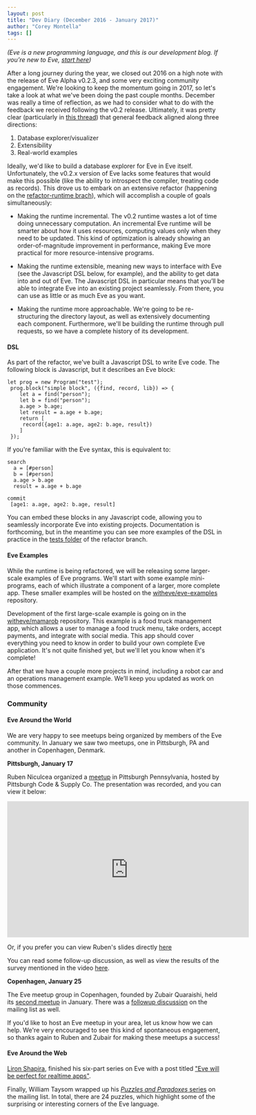 ```yaml
---
layout: post
title: "Dev Diary (December 2016 - January 2017)"
author: "Corey Montella"
tags: []
---
```

_(Eve is a new programming language, and this is our development blog. If you’re new to Eve, [start here](http://play.witheve.com))_

After a long journey during the year, we closed out 2016 on a high note with the release of Eve Alpha v0.2.3, and some very exciting community engagement. We're looking to keep the momentum going in 2017, so let's take a look at what we've been doing the past couple months.
December was really a time of reflection, as we had to consider what to do with the feedback we received following the v0.2 release. Ultimately, it was pretty clear (particularly in [this thread](https://groups.google.com/forum/#!topic/eve-talk/vR-4y2kJv4Q)) that general feedback aligned along three directions:

1. Database explorer/visualizer
2. Extensibility
3. Real-world examples

Ideally, we'd like to build a database explorer for Eve in Eve itself. Unfortunately, the v0.2.x version of Eve lacks some features that would make this possible (like the ability to introspect the compiler, treating code as records). This drove us to embark on an extensive refactor (happening on the [refactor-runtime brach](https://github.com/witheve/Eve/tree/refactor-runtime)), which will accomplish a couple of goals simultaneously:

- Making the runtime incremental. The v0.2 runtime wastes a lot of time doing unnecessary computation. An incremental Eve runtime will be smarter about how it uses resources, computing values only when they need to be updated. This kind of optimization is already showing an order-of-magnitude improvement in performance, making Eve more practical for more resource-intensive programs.

- Making the runtime extensible, meaning new ways to interface with Eve (see the Javascript DSL below, for example), and the ability to get data into and out of Eve. The Javascript DSL in particular means that you’ll be able to integrate Eve into an existing project seamlessly. From there, you can use as little or as much Eve as you want.

- Making the runtime more approachable. We're going to be re-structuring the directory layout, as well as extensively documenting each component. Furthermore, we'll be building the runtime through pull requests, so we have a complete history of its development.

#### DSL
As part of the refactor, we've built a Javascript DSL to write Eve code. The following block is 
Javascript, but it describes an Eve block:

```
let prog = new Program("test");
 prog.block("simple block", ({find, record, lib}) => {
    let a = find("person");
    let b = find("person");
    a.age > b.age;
    let result = a.age + b.age;
    return [
     record({age1: a.age, age2: b.age, result})
    ]
 });
```

If you're familiar with the Eve syntax, this is equivalent to:

```
search
  a = [#person]
  b = [#person]
  a.age > b.age
  result = a.age + b.age

commit
 [age1: a.age, age2: b.age, result]
```

You can embed these blocks in any Javascript code, allowing you to seamlessly incorporate Eve into existing projects. Documentation is forthcoming, but in the meantime you can see more examples of the DSL in practice in the [tests folder](https://github.com/witheve/Eve/tree/refactor-runtime/test) of the refactor branch.

#### Eve Examples

While the runtime is being refactored, we will be releasing some larger-scale examples of Eve programs. We'll start with some example mini-programs, each of which illustrate a component of a larger, more complete app. These smaller examples will be hosted on the [witheve/eve-examples](https://github.com/witheve/eve-examples) repository.

Development of the first large-scale example is going on in the [witheve/mamarob](https://github.com/witheve/mamarob) repository. This example is a food truck management app, which allows a user to manage a food truck menu, take orders, accept payments, and integrate with social media. This app should cover everything you need to know in order to build your own complete Eve application. It's not quite finished yet, but we'll let you know when it's complete! 

After that we have a couple more projects in mind, including a robot car and an operations management example. We’ll keep you updated as work on those commences.

### Community

#### Eve Around the World

We are very happy to see meetups being organized by members of the Eve community. In January we saw two meetups, one in Pittsburgh, PA and another in Copenhagen, Denmark.

**Pittsburgh, January 17**

Ruben Niculcea organized a [meetup](https://www.meetup.com/Pittsburgh-Code-Supply/events/235492181/) in Pittsburgh Pennsylvania, hosted by Pittsburgh Code & Supply Co. The presentation was recorded, and you can view it below: 

<iframe width="560" height="315" src="https://www.youtube.com/embed/GRSFMLc_AfM" frameborder="0" allowfullscreen></iframe>

Or, if you prefer you can view Ruben's slides directly [here](https://docs.google.com/presentation/d/1honhRiF6TVWz9kGh90WG3hKWJmgRe9MhyRGoYrOFgFo/edit?usp=sharing)

You can read some follow-up discussion, as well as view the results of the survey mentioned in the video [here](https://groups.google.com/forum/#!topic/eve-talk/oBIq-KgAjSQ). 

**Copenhagen, January 25**

The Eve meetup group in Copenhagen, founded by Zubair Quaraishi, held its [second meetup](https://www.meetup.com/evecph/events/237131433/) in January. There was a [followup discussion](https://groups.google.com/forum/#!topic/eve-talk/zAXkukWgEXM) on the mailing list as well.

If you'd like to host an Eve meetup in your area, let us know how we can help. We're very encouraged to see this kind of spontaneous engagement, so thanks again to Ruben and Zubair for making these meetups a success!

#### Eve Around the Web

[Liron Shapira](https://twitter.com/liron), finished his six-part series on Eve with a post titled ["Eve will be perfect for realtime apps"](https://hackernoon.com/why-eve-will-be-perfect-for-realtime-apps-92b965b80ad#.sl1fmo2hv
).

Finally, William Taysom wrapped up his [_Puzzles and Paradoxes_ series](https://groups.google.com/forum/#!searchin/eve-talk/%22Puzzles$20$26$20Paradoxes%22%7Csort:date) on the mailing list. In total, there are 24 puzzles, which highlight some of the surprising or interesting corners of the Eve language. 
